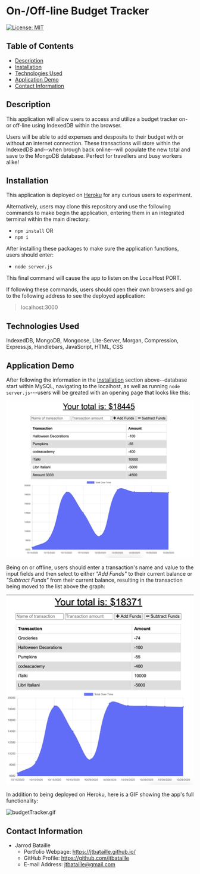 # On-/Off-line Budget Tracker
[![License: MIT](https://img.shields.io/badge/License-MIT-yellow.svg)](https://opensource.org/licenses/MIT)

## Table of Contents
* [Description](#description)
* [Installation](#installation)
* [Technologies Used](#technologies-used)
* [Application Demo](#application-demo)
* [Contact Information](#contact-information)

## Description
This application will allow users to access and utilize a budget tracker on- or off-line using IndexedDB within the browser.

Users will be able to add expenses and desposits to their budget with or without an internet connection. These transactions will store within the IndexedDB and--when brough back online--will populate the new total and save to the MongoDB database. Perfect for travellers and busy workers alike!

## Installation
This application is deployed on [Heroku](https://sleepy-springs-57650.herokuapp.com/) for any curious users to experiment.

Alternatively, users may clone this repository and use the following commands to make begin the application, entering them in an integrated terminal within the main directory:

* ```npm install```
OR
* ```npm i```

After installing these packages to make sure the application functions, users should enter:

* ```node server.js```

This final command will cause the app to listen on the LocalHost PORT.

If following these commands, users should open their own browsers and go to the following address to see the deployed application:

> localhost:3000

## Technologies Used
IndexedDB, MongoDB, Mongoose, Lite-Server, Morgan, Compression, Express.js, Handlebars, JavaScript, HTML, CSS

## Application Demo
After following the information in the [Installation](#installation) section above--database start within MySQL, navigating to the localhost, as well as running ```node server.js```---users will be greated with an opening page that looks like this:

![startpage](public/assets/img/startpage.png)


Being on or offline, users should enter a transaction's name and value to the input fields and then select to either *"Add Funds"* to their current balance or *"Subtract Funds"* from their current balance, resulting in the transaction being moved to the list above the graph:

![input](public/assets/img/input.png)

In addition to being deployed on Heroku, here is a GIF showing the app's full functionality:

![budgetTracker.gif](public/assets/gif/budgetTracker.gif)

## Contact Information
* Jarrod Bataille
  * Portfolio Webpage: https://jtbataille.github.io/
  * GitHub Profile: https://github.com/jtbataille
  * E-mail Address: jtbataille@gmail.com
